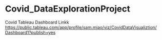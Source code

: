 # Covid_DataExplorationProject
Covid Tableau Dashboard Linkk
https://public.tableau.com/app/profile/sam.miao/viz/CovidDataVisualiztion/Dashboard1?publish=yes
